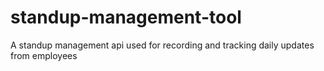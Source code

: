 # standup-management-tool
A standup management api used for recording and tracking daily updates from employees
